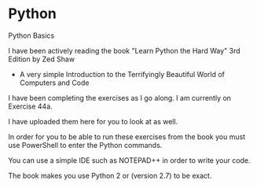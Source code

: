 # Python
Python Basics

I have been actively reading the book 
"Learn Python the Hard Way" 3rd Edition by Zed Shaw
 - A very simple Introduction to the Terrifyingly Beautiful World of Computers and Code

I have been completing the exercises as I go along. I am currently on Exercise 44a.

I have uploaded them here for you to look at as well. 

In order for you to be able to run these exercises from the book you must use PowerShell to enter the Python commands.

You can use a simple IDE such as NOTEPAD++ in order to write your code.

The book makes you use Python 2 or (version 2.7) to be exact. 
